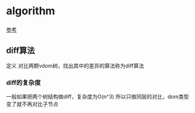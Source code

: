 # algorithm

### 
[参考]("https://101.zoo.team/")
## diff算法
定义 对比两颗vdom树，找出其中的差异的算法称为diff算法
### diff的复杂度
一般如果把两个树结构做diff，复杂度为O(n^3) 
所以只做同层的对比，dom类型 变了就不再对比子节点
